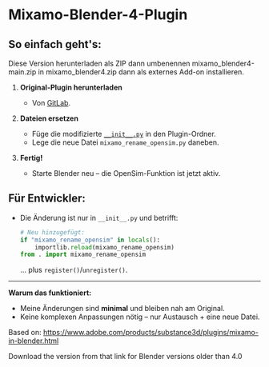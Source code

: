 # **Mixamo-Blender-4-Plugin**  

## **So einfach geht's:**  

Diese Version herunterladen als ZIP dann umbenennen mixamo_blender4-main.zip in mixamo_blender4.zip dann als externes Add-on installieren.

1. **Original-Plugin herunterladen**  
   - Von [GitLab](https://gitlab.com/x190/mixamo_blender4).  

2. **Dateien ersetzen**  
   - Füge die modifizierte [`__init__.py`](#) in den Plugin-Ordner.  
   - Lege die neue Datei `mixamo_rename_opensim.py` daneben.  

3. **Fertig!**  
   - Starte Blender neu – die OpenSim-Funktion ist jetzt aktiv.  

## **Für Entwickler:**  

- Die Änderung ist nur in `__init__.py` und betrifft:  

  ```python
  # Neu hinzugefügt:
  if "mixamo_rename_opensim" in locals():
      importlib.reload(mixamo_rename_opensim)
  from . import mixamo_rename_opensim
  ```

  ... plus `register()`/`unregister()`.  

---

**Warum das funktioniert:**  

- Meine Änderungen sind **minimal** und bleiben nah am Original.  
- Keine komplexen Anpassungen nötig – nur Austausch + eine neue Datei.


Based on: https://www.adobe.com/products/substance3d/plugins/mixamo-in-blender.html

Download the version from that link for Blender versions older than 4.0

